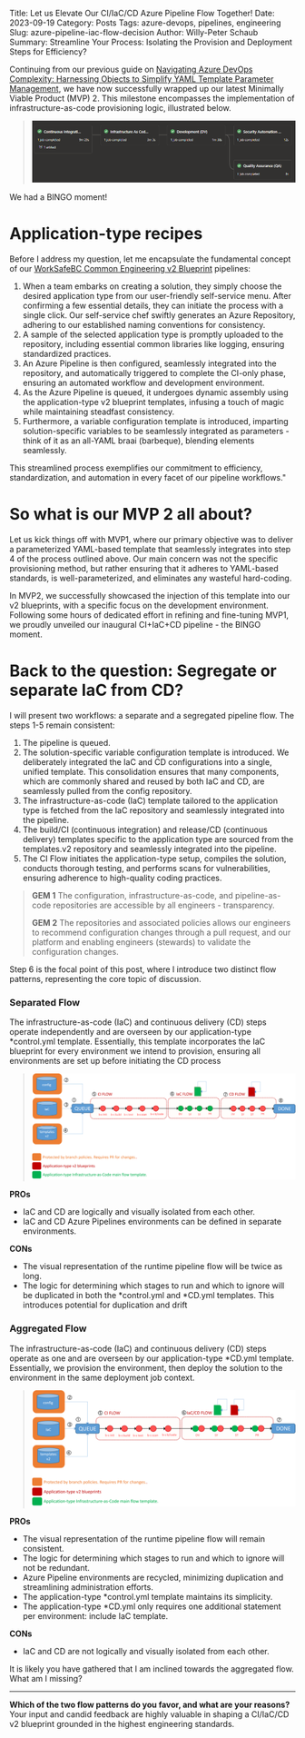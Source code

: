 Title: Let us Elevate Our CI/IaC/CD Azure Pipeline Flow Together!
Date: 2023-09-19
Category: Posts
Tags: azure-devops, pipelines, engineering
Slug: azure-pipeline-iac-flow-decision
Author: Willy-Peter Schaub
Summary: Streamline Your Process: Isolating the Provision and Deployment Steps for Efficiency?

Continuing from our previous guide on [Navigating Azure DevOps Complexity: Harnessing Objects to Simplify YAML Template Parameter Management](/azure-pipeline-yaml-refactor.html), we have now successfully wrapped up our latest Minimally Viable Product (MVP) 2. This milestone encompasses the implementation of infrastructure-as-code provisioning logic, illustrated below.

> ![IaC Pipeline Run](../images/azure-pipeline-iac-flow-decision-1.png) 

We had a BINGO moment!

# Application-type recipes

Before I address my question, let me encapsulate the fundamental concept of our [WorkSafeBC Common Engineering v2 Blueprint](https://github.com/WorkSafeBC-Common-Engineering/AzureDevOps.Automation.Pipeline.Templates.v2)  pipelines:

1. When a team embarks on creating a solution, they simply choose the desired application type from our user-friendly self-service menu. After confirming a few essential details, they can initiate the process with a single click.
Our self-service chef swiftly generates an Azure Repository, adhering to our established naming conventions for consistency.
2. A sample of the selected application type is promptly uploaded to the repository, including essential common libraries like logging, ensuring standardized practices.
3. An Azure Pipeline is then configured, seamlessly integrated into the repository, and automatically triggered to complete the CI-only phase, ensuring an automated workflow and development environment.
4. As the Azure Pipeline is queued, it undergoes dynamic assembly using the application-type v2 blueprint templates, infusing a touch of magic while maintaining steadfast consistency.
5. Furthermore, a variable configuration template is introduced, imparting solution-specific variables to be seamlessly integrated as parameters - think of it as an all-YAML braai (barbeque), blending elements seamlessly.

This streamlined process exemplifies our commitment to efficiency, standardization, and automation in every facet of our pipeline workflows."

# So what is our MVP 2 all about?

Let us kick things off with MVP1, where our primary objective was to deliver a parameterized YAML-based template that seamlessly integrates into step 4 of the process outlined above. Our main concern was not the specific provisioning method, but rather ensuring that it adheres to YAML-based standards, is well-parameterized, and eliminates any wasteful hard-coding.

In MVP2, we successfully showcased the injection of this template into our v2 blueprints, with a specific focus on the development environment. Following some hours of dedicated effort in refining and fine-tuning MVP1, we proudly unveiled our inaugural CI+IaC+CD pipeline - the BINGO moment.

# Back to the question: Segregate or separate IaC from CD?

I will present two workflows: a separate and a segregated pipeline flow. The steps 1-5 remain consistent:

1. The pipeline is queued.
2. The solution-specific variable configuration template is introduced. We deliberately integrated the IaC and CD configurations into a single, unified template. This consolidation ensures that many components, which are commonly shared and reused by both IaC and CD, are seamlessly pulled from the config repository.
3. The infrastructure-as-code (IaC) template tailored to the application type is fetched from the IaC repository and seamlessly integrated into the pipeline.
4. The build/CI (continuous integration) and release/CD (continuous delivery) templates specific to the application type are sourced from the templates.v2 repository and seamlessly integrated into the pipeline.
5. The CI Flow initiates the application-type setup, compiles the solution, conducts thorough testing, and performs scans for vulnerabilities, ensuring adherence to high-quality coding practices.

> **GEM 1** 
> The configuration, infrastructure-as-code, and pipeline-as-code repositories are accessible by all engineers - transparency.
>
> **GEM 2**
> The repositories and associated policies allows our engineers to recommend configuration changes through a pull request, and our platform and enabling engineers (stewards) to validate the configuration changes.

Step 6 is the focal point of this post, where I introduce two distinct flow patterns, representing the core topic of discussion.

### Separated Flow

The infrastructure-as-code (IaC) and continuous delivery (CD) steps operate independently and are overseen by our application-type *control.yml template. Essentially, this template incorporates the IaC blueprint for every environment we intend to provision, ensuring all environments are set up before initiating the CD process

> ![IaC Flow A](../images/azure-pipeline-iac-flow-decision-2.png)

**PROs**

- IaC and CD are logically and visually isolated from each other.
- IaC and CD Azure Pipelines environments can be defined in separate environments. 

**CONs**

- The visual representation of the runtime pipeline flow will be twice as long.
- The logic for determining which stages to run and which to ignore will be duplicated in both the *control.yml and *CD.yml templates. This introduces potential for duplication and drift

### Aggregated Flow

The infrastructure-as-code (IaC) and continuous delivery (CD) steps operate as one and are overseen by our application-type *CD.yml template. Essentially, we provision the environment, then deploy the solution to the environment in the same deployment job context.

> ![IaC Flow B](../images/azure-pipeline-iac-flow-decision-3.png) 

**PROs**

- The visual representation of the runtime pipeline flow will remain consistent.
- The logic for determining which stages to run and which to ignore will not be redundant.
- Azure Pipeline environments are recycled, minimizing duplication and streamlining administration efforts.
- The application-type *control.yml template maintains its simplicity.
- The application-type *CD.yml only requires one additional statement per environment: include IaC template.

**CONs**

- IaC and CD are not logically and visually isolated from each other. 

It is likely you have gathered that I am inclined towards the aggregated flow. What am I missing?

---

**Which of the two flow patterns do you favor, and what are your reasons?** Your input and candid feedback are highly valuable in shaping a CI/IaC/CD v2 blueprint grounded in the highest engineering standards.

